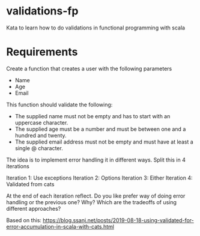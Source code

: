 # validations-fp
Kata to learn how to do validations in functional programming with scala

# Requirements

Create a function that creates a user with the following parameters
* Name
* Age
* Email

This function should validate the following:
* The supplied name must not be empty and has to start with an uppercase character.
* The supplied age must be a number and must be between one and a hundred and twenty.
* The supplied email address must not be empty and must have at least a single @ character.

The idea is to implement error handling it in different ways. Split this in 4 iterations

Iteration 1: Use exceptions
Iteration 2: Options
Iteration 3: Either
Iteration 4: Validated from cats

At the end of each iteration reflect. Do you like prefer way of doing error handling or the previous one? Why? Which are the tradeoffs of using different approaches?

Based on this: https://blog.ssanj.net/posts/2019-08-18-using-validated-for-error-accumulation-in-scala-with-cats.html
